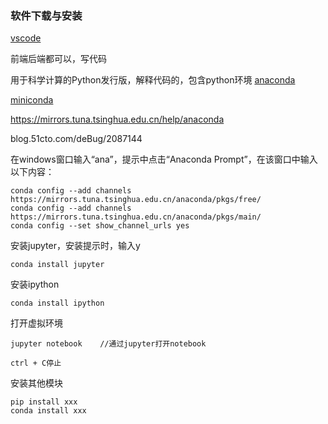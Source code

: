 ### 软件下载与安装 ###
[vscode](https://code.visualstudio.com/download)

前端后端都可以，写代码


用于科学计算的Python发行版，解释代码的，包含python环境
[anaconda](https://www.anaconda.com/download/)



[miniconda](https://conda.io/miniconda.html)

https://mirrors.tuna.tsinghua.edu.cn/help/anaconda

blog.51cto.com/deBug/2087144


在windows窗口输入“ana”，提示中点击“Anaconda Prompt”，在该窗口中输入以下内容：

	conda config --add channels https://mirrors.tuna.tsinghua.edu.cn/anaconda/pkgs/free/
	conda config --add channels https://mirrors.tuna.tsinghua.edu.cn/anaconda/pkgs/main/
	conda config --set show_channel_urls yes

安装jupyter，安装提示时，输入y

	conda install jupyter

安装ipython

	conda install ipython

打开虚拟环境

	jupyter notebook 	//通过jupyter打开notebook

	ctrl + C停止

安装其他模块

	pip install xxx
	conda install xxx


		